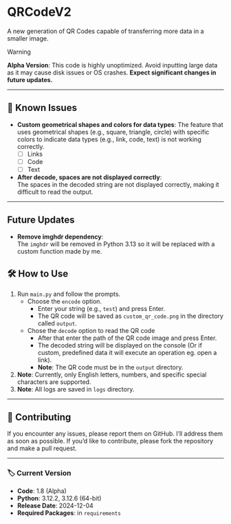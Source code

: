 # QRCodeV2
A new generation of QR Codes capable of transferring more data in a smaller image.

> [!WARNING]
> **Alpha Version**: This code is highly unoptimized. Avoid inputting large data as it may cause disk issues or OS crashes. **Expect significant changes in future updates.**

---

## 🚩 Known Issues
- **Custom geometrical shapes and colors for data types**: 
  The feature that uses geometrical shapes (e.g., square, triangle, circle) with specific colors to indicate data types (e.g., link, code, text) is not working correctly.
  - [ ] Links
  - [ ] Code
  - [ ] Text

- **After decode, spaces are not displayed correctly**:  
  The spaces in the decoded string are not displayed correctly, making it difficult to read the output.

---

## Future Updates

- **Remove imghdr dependency**:  
  The `imghdr` will be removed in Python 3.13 so it will be replaced with a custom function made by me.

## 🛠️ How to Use
1. Run `main.py` and follow the prompts.
   - Choose the `encode` option.
     - Enter your string (e.g., `test`) and press Enter.
     - The QR code will be saved as `custom_qr_code.png` in the directory called `output`.
   - Chose the `decode` option to read the QR code
     - After that enter the path of the QR code image and press Enter.
     - The decoded string will be displayed on the console (Or if custom, predefined data it will execute an operation eg. open a link).
     - **Note**: The QR code must be in the `output` directory.
2. **Note**: Currently, only English letters, numbers, and specific special characters are supported.
3. **Note**: All logs are saved in `logs` directory.

---

## 🤝 Contributing
If you encounter any issues, please report them on GitHub. I’ll address them as soon as possible. If you’d like to contribute, please fork the repository and make a pull request.

---

### 🏷️ Current Version
- **Code**: 1.8 (Alpha)
- **Python**: 3.12.2, 3.12.6 (64-bit)
- **Release Date**: 2024-12-04
- **Required Packages**: in `requirements`
